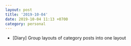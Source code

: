 ```yaml
---
layout: post
title: '2019-10-04'
date: 2019-10-04 11:13 +0700
category: personal
---
```

- [Diary] Group layouts of category posts into one layout
